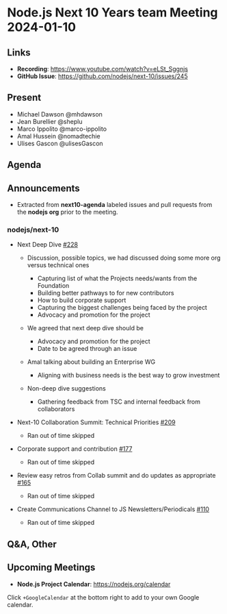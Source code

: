 # Node.js  Next 10 Years team Meeting 2024-01-10

## Links

* **Recording**:  <https://www.youtube.com/watch?v=eLSt_Sggnjs>
* **GitHub Issue**: <https://github.com/nodejs/next-10/issues/245>

## Present

* Michael Dawson @mhdawson
* Jean Burellier @sheplu
* Marco Ippolito @marco-ippolito
* Amal Hussein @nomadtechie
* Ulises Gascon @ulisesGascon

## Agenda

## Announcements

* Extracted from **next10-agenda** labeled issues and pull requests from the **nodejs org** prior to the meeting.

### nodejs/next-10

* Next Deep Dive [#228](https://github.com/nodejs/next-10/issues/228)
  * Discussion, possible topics, we had discussed doing some more org versus technical ones
    * Capturing list of what the Projects needs/wants from the Foundation
    * Building better pathways to for new contributors
    * How to build corporate support
    * Capturing the biggest challenges being faced by the project
    * Advocacy and promotion for the project

  * We agreed that next deep dive should be
    * Advocacy and promotion for the project
    * Date to be agreed through an issue

  * Amal talking about building an Enterprise WG
    * Aligning with business needs is the best way to grow investment

  * Non-deep dive suggestions
    * Gathering feedback from TSC and internal feedback from collaborators

* Next-10 Collaboration Summit: Technical Priorities [#209](https://github.com/nodejs/next-10/issues/209)
  * Ran out of time skipped

* Corporate support and contribution [#177](https://github.com/nodejs/next-10/issues/177)
  * Ran out of time skipped

* Review easy retros from Collab summit and do updates as appropriate [#165](https://github.com/nodejs/next-10/issues/165)
  * Ran out of time skipped

* Create Communications Channel to JS Newsletters/Periodicals [#110](https://github.com/nodejs/next-10/issues/110)
  * Ran out of time skipped


## Q&A, Other

## Upcoming Meetings

* **Node.js Project Calendar**: <https://nodejs.org/calendar>

Click `+GoogleCalendar` at the bottom right to add to your own Google calendar.
